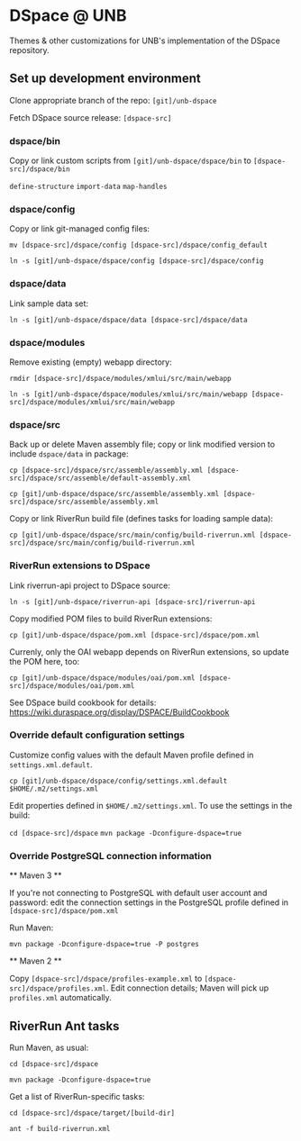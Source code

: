 # DSpace @ UNB

Themes & other customizations for UNB's implementation of the DSpace repository.

## Set up development environment

Clone appropriate branch of the repo: `[git]/unb-dspace`

Fetch DSpace source release: `[dspace-src]`

### dspace/bin ###

Copy or link custom scripts from `[git]/unb-dspace/dspace/bin` to `[dspace-src]/dspace/bin`

`define-structure`
`import-data`
`map-handles`

### dspace/config ##

Copy or link git-managed config files:

`mv [dspace-src]/dspace/config [dspace-src]/dspace/config_default`

`ln -s [git]/unb-dspace/dspace/config [dspace-src]/dspace/config`

### dspace/data ###

Link sample data set:

`ln -s [git]/unb-dspace/dspace/data [dspace-src]/dspace/data`

### dspace/modules ### 

Remove existing (empty) webapp directory:

`rmdir [dspace-src]/dspace/modules/xmlui/src/main/webapp`

`ln -s [git]/unb-dspace/dspace/modules/xmlui/src/main/webapp [dspace-src]/dspace/modules/xmlui/src/main/webapp`

### dspace/src ###

Back up or delete Maven assembly file; copy or link modified version to include `dspace/data` in package:

`cp [dspace-src]/dspace/src/assemble/assembly.xml [dspace-src]/dspace/src/assemble/default-assembly.xml`
 
`cp [git]/unb-dspace/dspace/src/assemble/assembly.xml [dspace-src]/dspace/src/assemble/assembly.xml`

Copy or link RiverRun build file (defines tasks for loading sample data):

`cp [git]/unb-dspace/dspace/src/main/config/build-riverrun.xml [dspace-src]/dspace/src/main/config/build-riverrun.xml`

### RiverRun extensions to DSpace ###

Link riverrun-api project to DSpace source:

`ln -s [git]/unb-dspace/riverrun-api [dspace-src]/riverrun-api`

Copy modified POM files to build RiverRun extensions:

`cp [git]/unb-dspace/dspace/pom.xml [dspace-src]/dspace/pom.xml`

Currenly, only the OAI webapp depends on RiverRun extensions, so update the POM here, too:

`cp [git]/unb-dspace/dspace/modules/oai/pom.xml [dspace-src]/dspace/modules/oai/pom.xml`

See DSpace build cookbook for details: https://wiki.duraspace.org/display/DSPACE/BuildCookbook

### Override default configuration settings

Customize config values with the default Maven profile defined in `settings.xml.default`.  

`cp [git]/unb-dspace/dspace/config/settings.xml.default $HOME/.m2/settings.xml`

Edit properties defined in `$HOME/.m2/settings.xml`.  To use the settings in the build:

`cd [dspace-src]/dspace`
`mvn package -Dconfigure-dspace=true`

### Override PostgreSQL connection information

** Maven 3 **

If you're not connecting to PostgreSQL with default user account and password: edit the connection settings in the PostgreSQL profile defined in `[dspace-src]/dspace/pom.xml`

Run Maven:

`mvn package -Dconfigure-dspace=true -P postgres`

** Maven 2 **

Copy `[dspace-src]/dspace/profiles-example.xml` to `[dspace-src]/dspace/profiles.xml`.  Edit connection details; Maven will pick up `profiles.xml` automatically.

## RiverRun Ant tasks

Run Maven, as usual:

`cd [dspace-src]/dspace`

`mvn package -Dconfigure-dspace=true`

Get a list of RiverRun-specific tasks:

`cd [dspace-src]/dspace/target/[build-dir]`

`ant -f build-riverrun.xml`
